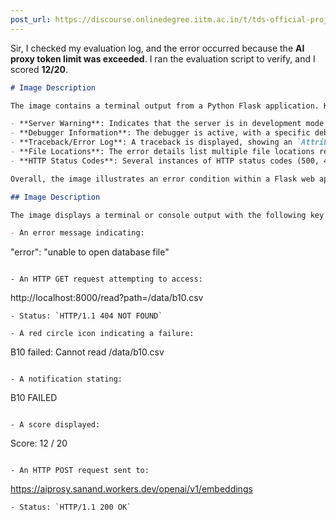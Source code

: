 ```yaml
---
post_url: https://discourse.onlinedegree.iitm.ac.in/t/tds-official-project1-discrepencies/171141/110
---
```

Sir, I checked my evaluation log, and the error occurred because the **AI proxy token limit was exceeded**. I ran the evaluation script to verify, and I scored **12/20**.  

```markdown
# Image Description

The image contains a terminal output from a Python Flask application. Key points include:

- **Server Warning**: Indicates that the server is in development mode and should not be used for production deployments. It is listening on two addresses: `127.0.0.1:8000` and `172.17.0.1:8000`.
- **Debugger Information**: The debugger is active, with a specific debugger PIN provided for access.
- **Traceback/Error Log**: A traceback is displayed, showing an `AttributeError` stating that a `NoneType` object has no attribute 'lower'. The error occurs while attempting to process a POST request.
- **File Locations**: The error details list multiple file locations related to the Flask package and custom application code.
- **HTTP Status Codes**: Several instances of HTTP status codes (500, 404) indicate server errors in response to requests.

Overall, the image illustrates an error condition within a Flask web application during development.
```

```markdown
## Image Description

The image displays a terminal or console output with the following key details:

- An error message indicating: 
  ```
  "error": "unable to open database file"
  ```

- An HTTP GET request attempting to access:
  ```
  http://localhost:8000/read?path=/data/b10.csv
  ```
  - Status: `HTTP/1.1 404 NOT FOUND`

- A red circle icon indicating a failure:
  ```
  B10 failed: Cannot read /data/b10.csv
  ```

- A notification stating:
  ```
  B10 FAILED
  ```

- A score displayed:
  ```
  Score: 12 / 20
  ```

- An HTTP POST request sent to:
  ```
  https://aiprosy.sanand.workers.dev/openai/v1/embeddings
  ```
  - Status: `HTTP/1.1 200 OK`
```